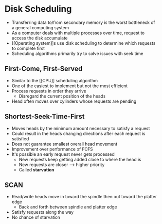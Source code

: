 # Disk Scheduling

- Transferring data to/from secondary memory is the worst bottleneck of a general computing system
- As a computer deals with multiple processes over time, request to access the disk accumulate
- [[Operating system]]s use disk scheduling to determine which requests to complete first
- Scheduling algorithms primarily try to solve issues with seek time

## First-Come, First-Served

- Similar to the [[CPU]] scheduling algorithm
- One of the easiest to implement but not the most efficient
- Process requests in order they arrive
  - Disregard the current position of the heads
- Head often moves over cylinders whose requests are pending

## Shortest-Seek-Time-First

- Moves heads by the minimum amount necessary to satisfy a request
- Could result in the heads changing directions after each request is satisfied
- Does not guarantee smallest overall head movement
- Improvement over performance of FCFS
- It's possible an early request never gets processed
  - New requests keep getting added close to where the head is
  - New requests are closer --> higher priority
  - Called **starvation**

## SCAN

- Read/write heads move in toward the spindle then out toward the platter edge
  - Back and forth between spindle and platter edge
- Satisfy requests along the way
- No chance of starvation